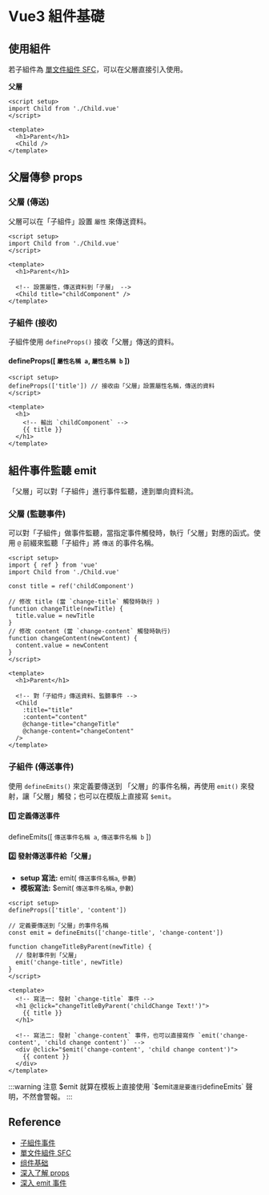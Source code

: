 # Vue3 組件基礎

## 使用組件

若子組件為 [單文件組件 SFC]，可以在父層直接引入使用。

**父層**

```vue {2,7}
<script setup>
import Child from './Child.vue'
</script>

<template>
  <h1>Parent</h1>
  <Child />
</template>
```

## 父層傳參 props

### **父層 (傳送)**

父層可以在「子組件」設置 `屬性` 來傳送資料。

```vue {9}
<script setup>
import Child from './Child.vue'
</script>

<template>
  <h1>Parent</h1>

  <!-- 設置屬性，傳送資料到「子層」 -->
  <Child title="childComponent" />
</template>
```

### **子組件 (接收)**

子組件使用 `defineProps()` 接收「父層」傳送的資料。

#### defineProps([ `屬性名稱 a`, `屬性名稱 b` ])

```vue {2,8}
<script setup>
defineProps(['title']) // 接收由「父層」設置屬性名稱，傳送的資料
</script>

<template>
  <h1>
    <!-- 輸出 `childComponent` -->
    {{ title }}
  </h1>
</template>
```

## 組件事件監聽 emit

「父層」可以對「子組件」進行事件監聽，達到單向資料流。

### **父層 (監聽事件)**

可以對「子組件」做事件監聽，當指定事件觸發時，執行「父層」對應的函式。使用 `@` 前綴來監聽「子組件」將 `傳送` 的事件名稱。

```vue {08-10,12-14,24-25}
<script setup>
import { ref } from 'vue'
import Child from './Child.vue'

const title = ref('childComponent')

// 修改 title (當 `change-title` 觸發時執行 )
function changeTitle(newTitle) {
  title.value = newTitle
}
// 修改 content (當 `change-content` 觸發時執行)
function changeContent(newContent) {
  content.value = newContent
}
</script>

<template>
  <h1>Parent</h1>

  <!-- 對「子組件」傳送資料、監聽事件 -->
  <Child
    :title="title"
    :content="content"
    @change-title="changeTitle"
    @change-content="changeContent"
  />
</template>
```

### **子組件 (傳送事件)**

使用 `defineEmits()` 來定義要傳送到 「父層」的事件名稱，再使用 `emit()` 來發射，讓「父層」觸發；也可以在模版上直接寫 `$emit`。

#### **1️⃣ 定義傳送事件**

defineEmits([ `傳送事件名稱 a`, `傳送事件名稱 b` ])

#### **2️⃣ 發射傳送事件給「父層」**

- **setup 寫法:** emit( `傳送事件名稱a`, `參數`)
- **模板寫法:** $emit( `傳送事件名稱a`, `參數`)

```vue {5,9,15,20}
<script setup>
defineProps(['title', 'content'])

// 定義要傳送到「父層」的事件名稱
const emit = defineEmits(['change-title', 'change-content'])

function changeTitleByParent(newTitle) {
  // 發射事件到「父層」
  emit('change-title', newTitle)
}
</script>

<template>
  <!-- 寫法一: 發射 `change-title` 事件 -->
  <h1 @click="changeTitleByParent('childChange Text!')">
    {{ title }}
  </h1>

  <!-- 寫法二: 發射 `change-content` 事件，也可以直接寫作 `emit('change-content', 'child change content')` -->
  <div @click="$emit('change-content', 'child change content')">
    {{ content }}
  </div>
</template>
```

:::warning 注意 $emit
就算在模板上直接使用 `$emit`還是要進行`defineEmits` 聲明，不然會警報。
:::

## Reference

[子組件事件]: https://cn.vuejs.org/guide/components/events.html
[單文件組件 sfc]: https://cn.vuejs.org/guide/scaling-up/sfc.html

- [子組件事件]
- [單文件組件 SFC]
- [组件基础](https://cn.vuejs.org/guide/essentials/component-basics.html#using-a-component)
- [深入了解 props](https://cn.vuejs.org/guide/components/props.html#prop-validation)
- [深入 emit 事件](https://cn.vuejs.org/guide/components/events.html#event-arguments)
